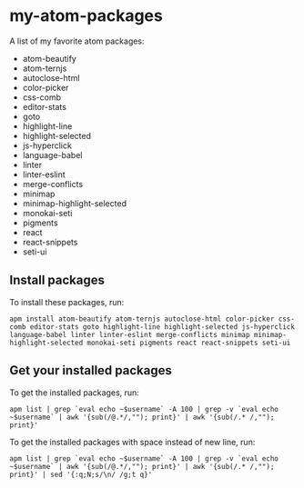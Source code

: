 # my-atom-packages
A list of my favorite atom packages:

- atom-beautify
- atom-ternjs
- autoclose-html
- color-picker
- css-comb
- editor-stats
- goto
- highlight-line
- highlight-selected
- js-hyperclick
- language-babel
- linter
- linter-eslint
- merge-conflicts
- minimap
- minimap-highlight-selected
- monokai-seti
- pigments
- react
- react-snippets
- seti-ui

## Install packages
To install these packages, run:
```
apm install atom-beautify atom-ternjs autoclose-html color-picker css-comb editor-stats goto highlight-line highlight-selected js-hyperclick language-babel linter linter-eslint merge-conflicts minimap minimap-highlight-selected monokai-seti pigments react react-snippets seti-ui
```

## Get your installed packages

To get the installed packages, run:
```
apm list | grep `eval echo ~$username` -A 100 | grep -v `eval echo ~$username` | awk '{sub(/@.*/,""); print}' | awk '{sub(/.* /,""); print}'
```

To get the installed packages with space instead of new line, run:
```
apm list | grep `eval echo ~$username` -A 100 | grep -v `eval echo ~$username` | awk '{sub(/@.*/,""); print}' | awk '{sub(/.* /,""); print}' | sed '{:q;N;s/\n/ /g;t q}'
```
